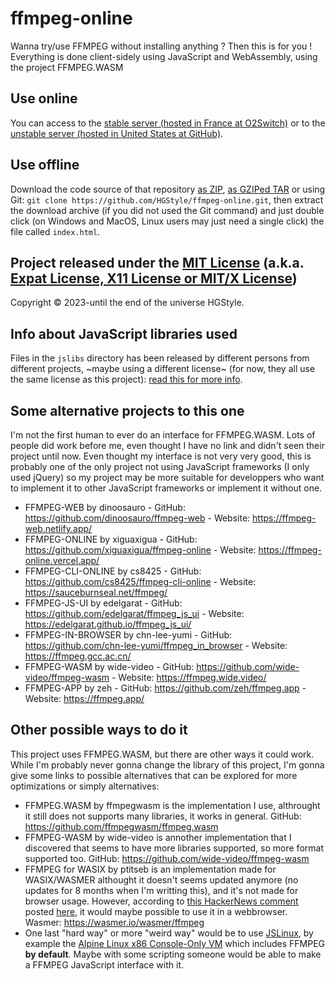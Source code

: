 # ffmpeg-online
Wanna try/use FFMPEG without installing anything ? Then this is for you ! Everything is done client-sidely using JavaScript and WebAssembly, using the project FFMPEG.WASM

## Use online

You can access to the [stable server (hosted in France at O2Switch)](https://ffmpeg-online.hgstyle.fr/) or to the [unstable server (hosted in United States at GitHub)](https://hgstyle.github.io/ffmpeg-online/).

## Use offline

Download the code source of that repository [as ZIP](https://github.com/HGStyle/ffmpeg-online/archive/refs/heads/main.zip), [as GZIPed TAR](https://github.com/HGStyle/ffmpeg-online/archive/refs/heads/main.tar.gz) or using Git: `git clone https://github.com/HGStyle/ffmpeg-online.git`, then extract the download archive (if you did not used the Git command) and just double click (on Windows and MacOS, Linux users may just need a single click) the file called `index.html`.

## Project released under the [MIT License](https://hgstyle.mit-license.org/2023) (a.k.a. [Expat License, X11 License or MIT/X License](https://en.wikipedia.org/wiki/MIT_License#Ambiguity_and_variants))

Copyright © 2023-until the end of the universe HGStyle.

## Info about JavaScript libraries used

Files in the `jslibs` directory has been released by different persons from different projects, ~maybe using a different license~ (for now, they all use the same license as this project): [read this for more info](https://github.com/HGStyle/ffmpeg-online/blob/main/jslibs/README.MD).

## Some alternative projects to this one

I'm not the first human to ever do an interface for FFMPEG.WASM. Lots of people did work before me, even thought I have no link and didn't seen their project until now.
Even thought my interface is not very very good, this is probably one of the only project not using JavaScript frameworks (I only used jQuery) so my project may be more
suitable for developpers who want to implement it to other JavaScript frameworks or implement it without one.
- FFMPEG-WEB by dinoosauro - GitHub: https://github.com/dinoosauro/ffmpeg-web - Website: https://ffmpeg-web.netlify.app/
- FFMPEG-ONLINE by xiguaxigua - GitHub: https://github.com/xiguaxigua/ffmpeg-online - Website: https://ffmpeg-online.vercel.app/
- FFMPEG-CLI-ONLINE by cs8425 - GitHub: https://github.com/cs8425/ffmpeg-cli-online - Website: https://sauceburnseal.net/ffmpeg/
- FFMPEG-JS-UI by edelgarat - GitHub: https://github.com/edelgarat/ffmpeg_js_ui - Website: https://edelgarat.github.io/ffmpeg_js_ui/
- FFMPEG-IN-BROWSER by chn-lee-yumi - GitHub: https://github.com/chn-lee-yumi/ffmpeg_in_browser - Website: https://ffmpeg.gcc.ac.cn/
- FFMPEG-WASM by wide-video - GitHub: https://github.com/wide-video/ffmpeg-wasm - Website: https://ffmpeg.wide.video/
- FFMPEG-APP by zeh - GitHub: https://github.com/zeh/ffmpeg.app - Website: https://ffmpeg.app/

## Other possible ways to do it

This project uses FFMPEG.WASM, but there are other ways it could work. While I'm probably never gonna change the library of this project, I'm gonna give some links to possible alternatives that
can be explored for more optimizations or simply alternatives:
- FFMPEG.WASM by ffmpegwasm is the implementation I use, althrought it still does not supports many libraries, it works in general. GitHub: https://github.com/ffmpegwasm/ffmpeg.wasm
- FFMPEG-WASM by wide-video is annother implementation that I discovered that seems to have more libraries supported, so more format supported too. GitHub: https://github.com/wide-video/ffmpeg-wasm
- FFMPEG for WASIX by ptitseb is an implementation made for WASIX/WASMER althought it doesn't seems updated anymore (no updates for 8 months when I'm writting this), and it's not made for
  browser usage. However, according to [this HackerNews comment](https://news.ycombinator.com/item?id=37892961) posted [here](https://news.ycombinator.com/item?id=37891518), it would maybe possible to use it in a webbrowser. Wasmer: https://wasmer.io/wasmer/ffmpeg
- One last "hard way" or more "weird way" would be to use [JSLinux](https://bellard.org/jslinux/), by example the [Alpine Linux x86 Console-Only VM](https://bellard.org/jslinux/vm.html?url=alpine-x86.cfg&mem=192) which includes FFMPEG **by default**. Maybe with some scripting someone would be able to make a FFMPEG JavaScript interface with it.
